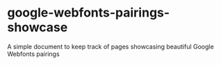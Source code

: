 # google-webfonts-pairings-showcase
A simple document to keep track of pages showcasing beautiful Google Webfonts pairings
